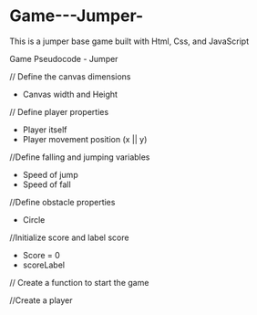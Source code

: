 # Game---Jumper-
This is a jumper base game built with Html, Css, and JavaScript

Game Pseudocode - Jumper

//  Define the canvas dimensions
- Canvas width and Height

// Define player properties
- Player itself 
- Player movement position (x || y)

//Define falling and jumping  variables
- Speed of jump
- Speed of fall

//Define obstacle properties 
- Circle

//Initialize score and label score 
- Score = 0
- scoreLabel


// Create a function to start the game


//Create a player